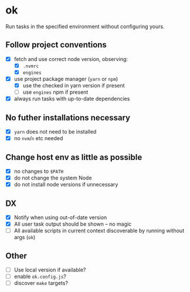 # ok

Run tasks in the specified environment without configuring yours.

## Follow project conventions

-   [x] fetch and use correct node version, observing:
    -   [x] `.nvmrc`
    -   [x] `engines`
-   [x] use project package manager (`yarn` or `npm`)
    -   [x] use the checked in yarn version if present
    -   [ ] use `engines` npm if present
-   [x] always run tasks with up-to-date dependencies

## No futher installations necessary

-   [x] `yarn` does not need to be installed
-   [x] no `nvm`/`n` etc needed

## Change host env as little as possible

-   [x] no changes to `$PATH`
-   [x] do not change the system Node
-   [x] do not install node versions if unnecessary

## DX

-   [x] Notify when using out-of-date version
-   [x] All user task output should be shown – no magic
-   [ ] All available scripts in current context discoverable by running without args (`ok`)

## Other

-   [ ] Use local version if available?
-   [ ] enable `ok.config.js`?
-   [ ] discover `make` targets?

